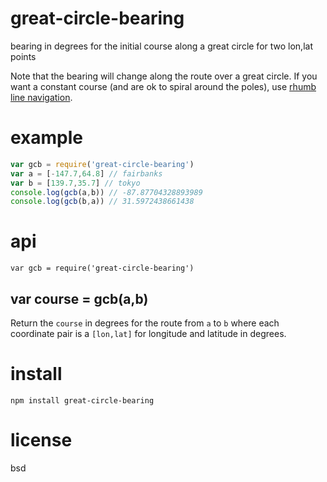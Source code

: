 # great-circle-bearing

bearing in degrees for the initial course along a great circle for two lon,lat points

Note that the bearing will change along the route over a great circle.
If you want a constant course (and are ok to spiral around the poles),
use [rhumb line navigation][].

[rhumb line navigation]: https://edwilliams.org/avform147.htm#Rhumb

# example

``` js
var gcb = require('great-circle-bearing')
var a = [-147.7,64.8] // fairbanks
var b = [139.7,35.7] // tokyo
console.log(gcb(a,b)) // -87.87704328893989
console.log(gcb(b,a)) // 31.5972438661438
```

# api

```
var gcb = require('great-circle-bearing')
```

## var course = gcb(a,b)

Return the `course` in degrees for the route from `a` to `b` where each coordinate pair is a
`[lon,lat]` for longitude and latitude in degrees.

# install

```
npm install great-circle-bearing
```

# license

bsd
